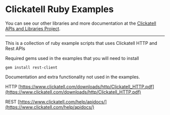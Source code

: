 Clickatell Ruby Examples
========================

You can see our other libraries and more documentation at the [Clickatell APIs and Libraries Project](http://clickatell.github.io/).

------------------------------------


This is a collection of  ruby example scripts that uses Clickatell HTTP and Rest APIs

Required gems used in the examples that you will need to install 

    gem install rest-client

Documentation and extra functionality not used in the examples. 

HTTP [https://www.clickatell.com/downloads/http/Clickatell_HTTP.pdf](https://www.clickatell.com/downloads/http/Clickatell_HTTP.pdf)

REST [https://www.clickatell.com/help/apidocs/](https://www.clickatell.com/help/apidocs/)
